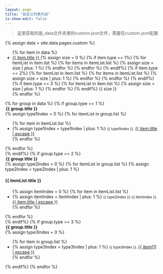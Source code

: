 ```yaml
---
layout: page
title: "自定义列表内容"
is-show-edit: false
---
```


> 这里获取的是_data文件夹里的custom.json文件，需要在custom.json配置

<!-- 注意：：：下面这一句是数据源 -->
{% assign data = site.data.pages.custom %}

<!-- 不想要标签可以注释掉以下代码片段 -->
<div class="site-tags">
    <ul class="nav">
        {% for item in data %}
            <li>
                <a href="#{{ item.title | replace:' ','-' }}" title="{{ item.title }}">
                {{ item.title }}
                </a>
                {% assign size = 0 %}
                {% if item.type == 1%}
                    {% for itemList in item.list %}
                        {% for items in itemList.list %}
                            {% assign size = size | plus: 1 %}
                        {% endfor %}
                    {% endfor %}
                {% endif%}
                 {% if item.type == 2%}
                    {% for itemList in item.list %}
                        {% for items in itemList.list %}
                            {% assign size = size | plus: 1 %}
                        {% endfor %}
                    {% endfor %}
                {% endif%}
                {% if item.type == 3 %}
                    {% for itemList in item.list %}
                        {% assign size = size | plus: 1 %}
                    {% endfor %}
                {% endif%}
                <span>{{ size }}</span>
            </li>
        {% endfor %}
    </ul>
</div>

<div>
    {% for group in data %}
        <!-- start type = 1 -->
        {% if group.type == 1 %}
        <div class="site-page-list">
            <legend id="{{ group.title | replace:' ','-' }}">
                <b>{{ group.title }}</b>
            </legend>
            {% assign type1Index = 0 %}
            {% for itemList in group.list %}
                <ul class="list">
                    {% for item in itemList.list %}
                    <li>
                        {% assign type1Index = type1Index | plus: 1 %}
                            <small>
                                {{ type1Index }}. 
                            </small>
                            <a class="post-link"
                                href="{{ site.baseurl }}{{ itemList.basePath }}{{ item.path }}"
                                title="{{ item.title | escape }}"
                                >
                                {{ item.title | escape }}
                            </a>
                        </li>
                    {% endfor %}
                </ul>
            {% endfor %}
        </div>
        {% endif%}
        <!-- end type = 1 -->
        <!-- start type = 2 -->
        {% if group.type == 2 %}
        <div class="site-page-list">
            <legend id="{{ group.title | replace:' ','-' }}">
                <b>{{ group.title }}</b>
            </legend>
            {% assign type2Index = 0 %}
            {% for itemList in group.list %}
                {% assign type2Index = type2Index | plus: 1 %}
                <h4>{{ itemList.title }}</h4>
                <ul class="list">
                    {% assign itemIndex = 0 %}
                    {% for item in itemList.list %}
                    <li>
                        {% assign itemIndex = itemIndex | plus: 1 %}
                            <small>
                            {{ type2Index }}-{{ itemIndex }}. 
                            </small>
                            <a class="post-link"
                                href="{{ site.baseurl }}{{ itemList.basePath }}{{ item.path }}"
                                title="{{ item.title | escape }}"
                                >
                                {{ item.title | escape }}
                            </a>
                        </li>
                    {% endfor %}
                </ul>
            {% endfor %}
        </div>
        {% endif%}
        <!-- end type = 2 -->
        <!-- start type = 3 -->
        {% if group.type == 3 %}
         <div class="site-page-list">
            <legend id="{{ group.title | replace:' ','-' }}">
                <b>{{ group.title }}</b>
            </legend>
             {% assign type3Index = 0 %}
            <ul class="list">
                {% for item in group.list %}
                    <li>
                        {% assign type3Index = type3Index | plus: 1 %}
                            <small>
                                {{ type3Index }}.
                            </small>
                            <a class="post-link"
                                href="{{ site.baseurl }}{{ group.basePath }}{{ item[0] }}"
                                title="{{ item[1] | escape }}"
                                >
                                {{ item[1] | escape }}
                            </a>
                        </li>
                {% endfor %}
            </ul>
        </div>
        {% endif%}
        <!-- end type = 3 -->
    {% endfor %}
</div>

